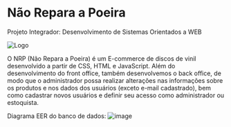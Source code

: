 # Não Repara a Poeira
Projeto Integrador: Desenvolvimento de Sistemas Orientados a WEB

![Logo](https://github.com/lorenamafra/naoReparaAPoeira/assets/108240782/f1b650da-c5ad-42b0-82fb-42aaa5c2d17d)


O NRP (Não Repara a Poeira) é um E-commerce de discos de vinil desenvolvido a partir de CSS, HTML e JavaScript.
Além do desenvolvimento do front office, também desenvolvemos o back office, de modo que o administrador possa realizar 
alterações nas informações sobre os produtos e nos dados dos usuários (exceto e-mail cadastrado), bem como cadastrar novos usuários 
e definir seu acesso como administrador ou estoquista.



Diagrama EER do banco de dados:
![image](https://github.com/lorenamafra/naoReparaAPoeira/assets/108240782/2215094b-daaf-4d6d-90e4-102bf7df7794)
